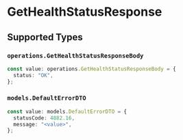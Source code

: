 # GetHealthStatusResponse


## Supported Types

### `operations.GetHealthStatusResponseBody`

```typescript
const value: operations.GetHealthStatusResponseBody = {
  status: "OK",
};
```

### `models.DefaultErrorDTO`

```typescript
const value: models.DefaultErrorDTO = {
  statusCode: 4882.16,
  message: "<value>",
};
```

